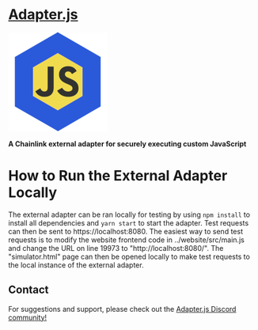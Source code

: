 # [Adapter.js](https://adapterjs.link/)

<img src="Adapterjs.png" alt="Adapter.js" width="200"/>

**A Chainlink external adapter for securely executing custom JavaScript**

# How to Run the External Adapter Locally

The external adapter can be ran locally for testing by using ```npm install``` to install all dependencies and ```yarn start``` to start the adapter.  Test requests can then be sent to https://localhost:8080.  The easiest way to send test requests is to modify the website frontend code in ../website/src/main.js and change the URL on line 19973 to "http://localhost:8080/".  The "simulator.html" page can then be opened locally to make test requests to the local instance of the external adapter.

## Contact

For suggestions and support, please check out the [Adapter.js Discord community!](https://discord.com/invite/jpGx9tMRWa)
